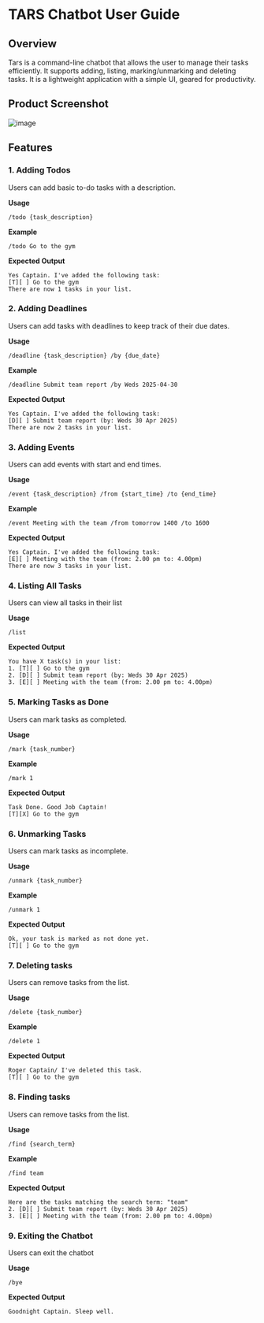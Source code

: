 # TARS Chatbot User Guide

## Overview
Tars is a command-line chatbot that allows the user to manage their tasks efficiently. It supports adding, listing, marking/unmarking and deleting tasks. It is a lightweight application with a simple UI, geared for productivity. 

## Product Screenshot
![image](https://github.com/user-attachments/assets/d458eb3c-1651-41c1-b355-0f5ef2bc276e)

## Features
### 1. Adding Todos
Users can add basic to-do tasks with a description.

**Usage**
```
/todo {task_description}
```
**Example**
```
/todo Go to the gym
```
**Expected Output**
```
Yes Captain. I've added the following task:
[T][ ] Go to the gym
There are now 1 tasks in your list.
```

### 2. Adding Deadlines
Users can add tasks with deadlines to keep track of their due dates.

**Usage**
```
/deadline {task_description} /by {due_date}
```
**Example**
```
/deadline Submit team report /by Weds 2025-04-30
```
**Expected Output**
```
Yes Captain. I've added the following task:
[D][ ] Submit team report (by: Weds 30 Apr 2025)
There are now 2 tasks in your list.
```

### 3. Adding Events
Users can add events with start and end times.

**Usage**
```
/event {task_description} /from {start_time} /to {end_time}
```
**Example**
```
/event Meeting with the team /from tomorrow 1400 /to 1600
```
**Expected Output**
```
Yes Captain. I've added the following task:
[E][ ] Meeting with the team (from: 2.00 pm to: 4.00pm)
There are now 3 tasks in your list.
```

### 4. Listing All Tasks
Users can view all tasks in their list

**Usage**
```
/list
```
**Expected Output**
```
You have X task(s) in your list:
1. [T][ ] Go to the gym
2. [D][ ] Submit team report (by: Weds 30 Apr 2025)
3. [E][ ] Meeting with the team (from: 2.00 pm to: 4.00pm)
```
### 5. Marking Tasks as Done
Users can mark tasks as completed.

**Usage**
```
/mark {task_number}
```
**Example**
```
/mark 1
```
**Expected Output**
```
Task Done. Good Job Captain!
[T][X] Go to the gym
```

### 6. Unmarking Tasks
Users can mark tasks as incomplete.

**Usage**
```
/unmark {task_number}
```
**Example**
```
/unmark 1
```
**Expected Output**
```
Ok, your task is marked as not done yet.
[T][ ] Go to the gym
```

### 7. Deleting tasks
Users can remove tasks from the list.

**Usage**
```
/delete {task_number}
```
**Example**
```
/delete 1
```
**Expected Output**
```
Roger Captain/ I've deleted this task.
[T][ ] Go to the gym
```
### 8. Finding tasks
Users can remove tasks from the list.

**Usage**
```
/find {search_term}
```
**Example**
```
/find team
```
**Expected Output**
```
Here are the tasks matching the search term: "team"
2. [D][ ] Submit team report (by: Weds 30 Apr 2025)
3. [E][ ] Meeting with the team (from: 2.00 pm to: 4.00pm)
```
### 9. Exiting the Chatbot
Users can exit the chatbot

**Usage**
```
/bye
```
**Expected Output**
```
Goodnight Captain. Sleep well.
```
